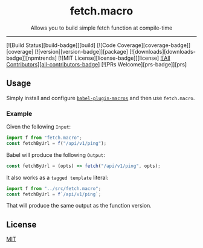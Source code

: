 <div align="center">
<h1>fetch.macro</h1>

<p>Allows you to build simple fetch function at compile-time</p>
</div>

---

<!-- prettier-ignore-start -->
[![Build Status][build-badge]][build]
[![Code Coverage][coverage-badge]][coverage]
[![version][version-badge]][package]
[![downloads][downloads-badge]][npmtrends]
[![MIT License][license-badge]][license]
[![All Contributors][all-contributors-badge]](#contributors-)
[![PRs Welcome][prs-badge]][prs]
<!-- prettier-ignore-end -->

## Usage

Simply install and configure [`babel-plugin-macros`](https://github.com/kentcdodds/babel-plugin-macros) and then use `fetch.macro`.

### Example

Given the following `Input`:

```javascript
import f from "fetch.macro";
const fetchByUrl = f("/api/v1/ping");
```

Babel will produce the following `Output`:

```javascript
const fetchByUrl = (opts) => fetch("/api/v1/ping", opts);
```

It also works as a `tagged template` literal:

```javascript
import f from "../src/fetch.macro";
const fetchByUrl = f`/api/v1/ping`;
```

That will produce the same output as the function version.

## License

[MIT](./LICENSE)
